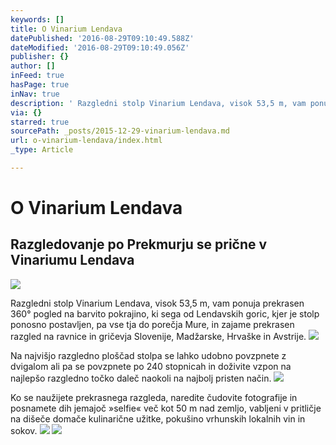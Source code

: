 ```yaml
---
keywords: []
title: O Vinarium Lendava
datePublished: '2016-08-29T09:10:49.588Z'
dateModified: '2016-08-29T09:10:49.056Z'
publisher: {}
author: []
inFeed: true
hasPage: true
inNav: true
description: ' Razgledni stolp Vinarium Lendava, visok 53,5 m, vam ponuja prekrasen 360° pogled na barvito pokrajino, ki sega od Lendavskih goric, kjer je stolp ponosno postavljen, pa vse tja do porečja Mure, in zajame prekrasen razgled na ravnice in gričevja Slovenije, Madžarske, Hrvaške in Avstrije.'
via: {}
starred: true
sourcePath: _posts/2015-12-29-vinarium-lendava.md
url: o-vinarium-lendava/index.html
_type: Article

---
```

# O Vinarium Lendava

## Razgledovanje po Prekmurju se prične v Vinariumu Lendava
![](https://the-grid-user-content.s3-us-west-2.amazonaws.com/9a60400c-a964-4e68-bddb-543ea9ed6bc6.jpg)

Razgledni stolp Vinarium Lendava, visok 53,5 m, vam ponuja prekrasen 360° pogled na barvito pokrajino, ki sega od Lendavskih goric, kjer je stolp ponosno postavljen, pa vse tja do porečja Mure, in zajame prekrasen razgled na ravnice in gričevja Slovenije, Madžarske, Hrvaške in Avstrije.
![](https://the-grid-user-content.s3-us-west-2.amazonaws.com/0c86713e-52e0-4d1d-8b0b-cc3cd7e05daa.png)

Na najvišjo razgledno ploščad stolpa se lahko udobno povzpnete z dvigalom ali pa se povzpnete po 240 stopnicah in doživite vzpon na najlepšo razgledno točko daleč naokoli na najbolj pristen način. ![](https://the-grid-user-content.s3-us-west-2.amazonaws.com/be441fbc-89cf-4af3-8d33-0fb9feabde9e.jpg)

Ko se naužijete prekrasnega razgleda, naredite čudovite fotografije in posnamete dih jemajoč »selfie« več kot 50 m nad zemljo, vabljeni v pritličje na dišeče domače kulinarične užitke, pokušino vrhunskih lokalnih vin in sokov. ![](https://the-grid-user-content.s3-us-west-2.amazonaws.com/e238bb30-64a7-4c19-856c-147c14a1355d.jpg)
![](https://the-grid-user-content.s3-us-west-2.amazonaws.com/c574e7b1-34bb-41e4-8f2c-72ffcae9adfd.jpg)